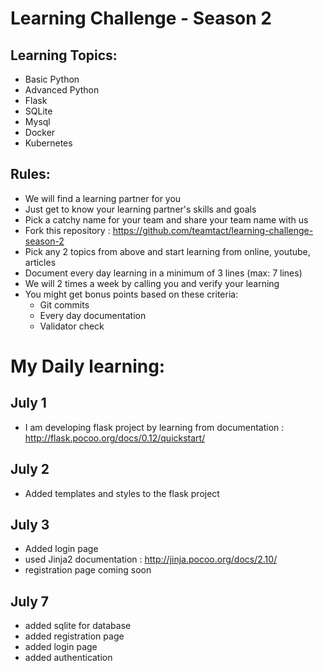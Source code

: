# Learning Challenge - Season 2

## Learning Topics:
- Basic Python
- Advanced Python
- Flask 
- SQLite
- Mysql
- Docker
- Kubernetes

## Rules:
- We will find a learning partner for you
- Just get to know your learning partner's skills and goals
- Pick a catchy name for your team and share your team name with us
- Fork this repository : https://github.com/teamtact/learning-challenge-season-2
- Pick any 2 topics from above and start learning from online, youtube, articles
- Document every day learning in a minimum of 3 lines (max: 7 lines)
- We will 2 times a week by calling you and verify your learning
- You might get bonus points based on these criteria:
	- Git commits
	- Every day documentation
	- Validator check


# My Daily learning:

## July 1
- I am developing flask project by learning from documentation : http://flask.pocoo.org/docs/0.12/quickstart/

## July 2
- Added templates and styles to the flask project

## July 3
- Added login page
- used Jinja2 documentation : http://jinja.pocoo.org/docs/2.10/
- registration page coming soon

## July 7
- added sqlite for database
- added registration page
- added login page
- added authentication